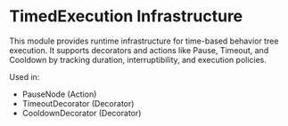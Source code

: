# TimedExecution Infrastructure

This module provides runtime infrastructure for time-based behavior tree execution.
It supports decorators and actions like Pause, Timeout, and Cooldown by tracking duration,
interruptibility, and execution policies.

Used in:
- PauseNode (Action)
- TimeoutDecorator (Decorator)
- CooldownDecorator (Decorator)
